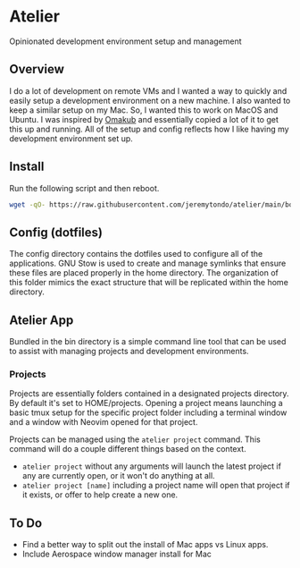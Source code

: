 # Atelier
Opinionated development environment setup and management

## Overview
I do a lot of development on remote VMs and I wanted a way to quickly and easily
setup a development environment on a new machine. I also wanted to keep a similar
setup on my Mac. So, I wanted this to work on MacOS and Ubuntu.
I was inspired by [Omakub](https://github.com/basecamp/omakub)
and essentially copied a lot of it to get this up and running. All of the setup
and config reflects how I like having my development environment set up.

## Install
Run the following script and then reboot.
```bash
wget -qO- https://raw.githubusercontent.com/jeremytondo/atelier/main/boot.sh | bash
```

## Config (dotfiles)
The config directory contains the dotfiles used to configure all of
the applications. GNU Stow is used to create and manage symlinks that
ensure these files are placed properly in the home directory. The organization
of this folder mimics the exact structure that will be replicated within the
home directory.

## Atelier App 
Bundled in the bin directory is a simple command line tool that can be used to
assist with managing projects and development environments.

### Projects
Projects are essentially folders contained in a designated projects directory. By
default it's set to HOME/projects. Opening a project means launching a basic tmux
setup for the specific project folder including a terminal window and a window with
Neovim opened for that project.

Projects can be managed using the `atelier project` command. This command will do
a couple different things based on the context.

* `atelier project` without any arguments will launch the latest project if any
are currently open, or it won't do anything at all.
* `atelier project [name]` including a project name will open that project if
it exists, or offer to help create a new one.

## To Do
* Find a better way to split out the install of Mac apps vs Linux apps.
* Include Aerospace window manager install for Mac
